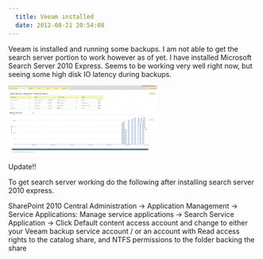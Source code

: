 ```yaml
---
  title: Veeam installed
  date: 2012-08-21 20:54:08
---
```


Veeam is installed and running some backups. I am not able to get the
search server portion to work however as of yet. I have installed
Microsoft Search Server 2010 Express. Seems to be working very well
right now, but seeing some high disk IO latency during backups.

![](../../assets/20-47-23-300x138.png "20-47-23")

Update!!

To get search server working do the following after installing search
server 2010 express.

SharePoint 2010 Central Administration → Application Management →
Service Applications: Manage service applications → Search Service
Application → Click Default content access account and change to either
your Veeam backup service account / or an account with Read access
rights to the catalog share, and NTFS permissions to the folder backing
the share
